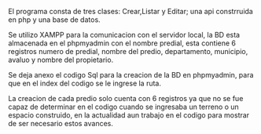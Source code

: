 El programa consta de tres clases: Crear,Listar y Editar; una api constrruida en php y una base de datos.

Se utilizo XAMPP  para la comunicacion con el servidor local, la BD esta almacenada en el phpmyadmin con el nombre predial, esta contiene 6 registros
numero de predial, nombre del predio, departamento, municipio, avaluo y nombre del propietario.

Se deja anexo el codigo Sql para la creacion de la BD en phpmyadmin, para que en el index del codigo se le ingrese la ruta.

La creacion de cada predio solo cuenta con 6 registros ya que no se fue capaz de determinar en el codigo cuando se ingresaba un terreno o un espacio construido,
en la actualidad aun trabajo en el codigo para mostrar de ser necesario estos avances.


